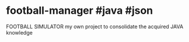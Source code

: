# football-manager #java #json
FOOTBALL SIMULATOR
my own project to consolidate the acquired JAVA knowledge 
